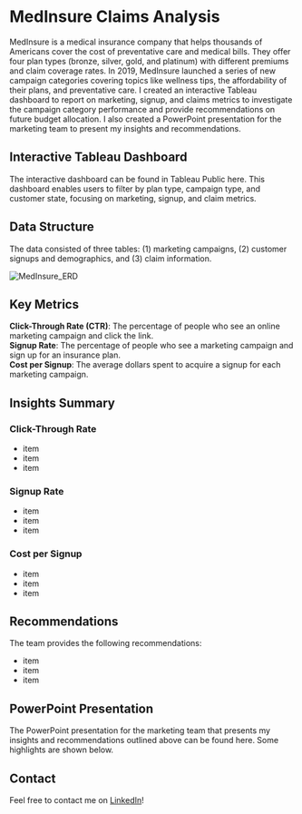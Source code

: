 # MedInsure Claims Analysis

MedInsure is a medical insurance company that helps thousands of Americans cover the cost of preventative care and medical bills. They offer four plan types (bronze, silver, gold, and platinum) with different premiums and claim coverage rates. In 2019, MedInsure launched a series of new campaign categories covering topics like wellness tips, the affordability of their plans, and preventative care. I created an interactive Tableau dashboard to report on marketing, signup, and claims metrics to investigate the campaign category performance and provide recommendations on future budget allocation. I also created a PowerPoint presentation for the marketing team to present my insights and recommendations. 

## Interactive Tableau Dashboard

The interactive dashboard can be found in Tableau Public here. This dashboard enables users to filter by plan type, campaign type, and customer state, focusing on marketing, signup, and claim metrics.

## Data Structure

The data consisted of three tables: (1) marketing campaigns, (2) customer signups and demographics, and (3) claim information.

![MedInsure_ERD](https://github.com/jessicacampbell-astro/MedInsure_claims_analysis/assets/23153120/dc9f6c18-c1e8-4e80-929b-a26835fb4f9f)

## Key Metrics

**Click-Through Rate (CTR)**: The percentage of people who see an online marketing campaign and click the link.<br>
**Signup Rate**: The percentage of people who see a marketing campaign and sign up for an insurance plan.<br>
**Cost per Signup**: The average dollars spent to acquire a signup for each marketing campaign.

## Insights Summary 

### Click-Through Rate

- item
- item
- item

### Signup Rate

- item
- item
- item

### Cost per Signup

- item
- item
- item

## Recommendations

The team provides the following recommendations:
- item
- item
- item

## PowerPoint Presentation

The PowerPoint presentation for the marketing team that presents my insights and recommendations outlined above can be found here. Some highlights are shown below.

## Contact

Feel free to contact me on [LinkedIn](https://www.linkedin.com/in/jessicacampbell-astro/)!
